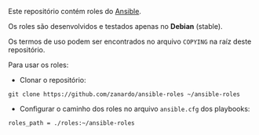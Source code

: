 Este repositório contém roles do
[Ansible](https://docs.ansible.com/ansible/index.html).

Os roles são desenvolvidos e testados apenas no **Debian** (stable).

Os termos de uso podem ser encontrados no arquivo `COPYING` na raíz deste
repositório.

Para usar os roles:

- Clonar o repositório:

```
git clone https://github.com/zanardo/ansible-roles ~/ansible-roles
```

- Configurar o caminho dos roles no arquivo `ansible.cfg` dos playbooks:

```
roles_path = ./roles:~/ansible-roles
